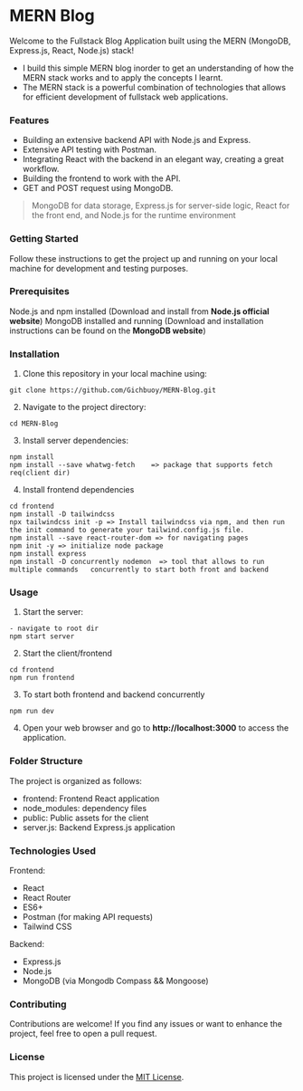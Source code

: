 # MERN Blog
Welcome to the Fullstack Blog Application built using the MERN (MongoDB, Express.js, React, Node.js) stack! 
- I build this simple MERN blog inorder to get an understanding of how the MERN stack works and to apply the concepts I learnt.
- The MERN stack is a powerful combination of technologies that allows for efficient development of fullstack web applications.


### Features
* Building an extensive backend API with Node.js and Express.
* Extensive API testing with Postman.
* Integrating React with the backend in an elegant way, creating a great workflow.
* Building the frontend to work with the API.
* GET and POST request using MongoDB.



> MongoDB for data storage,
> Express.js for server-side logic,
> React for the front end, and
> Node.js for the runtime environment


### Getting Started
Follow these instructions to get the project up and running on your local machine for development and testing purposes.

### Prerequisites
Node.js and npm installed (Download and install from **Node.js official website**)
MongoDB installed and running (Download and installation instructions can be found on the **MongoDB website**)

### Installation
1. Clone this repository in your local machine using:
```
git clone https://github.com/Gichbuoy/MERN-Blog.git
```

2. Navigate to the project directory:
```
cd MERN-Blog
```

3. Install server dependencies:
```
npm install
npm install --save whatwg-fetch    => package that supports fetch req(client dir)
```

4. Install frontend dependencies
```
cd frontend
npm install -D tailwindcss
npx tailwindcss init -p => Install tailwindcss via npm, and then run the init command to generate your tailwind.config.js file.
npm install --save react-router-dom => for navigating pages
npm init -y => initialize node package
npm install express
npm install -D concurrently nodemon  => tool that allows to run multiple commands 	concurrently to start both front and backend
```


### Usage
1. Start the server:
```
- navigate to root dir
npm start server
```

2. Start the client/frontend
```
cd frontend
npm run frontend
```

3. To start both frontend and backend concurrently
```
npm run dev
```

4. Open your web browser and go to **http://localhost:3000** to access the application.



### Folder Structure
The project is organized as follows:

* frontend: Frontend React application
* node_modules: dependency files
* public: Public assets for the client
* server.js: Backend Express.js application



### Technologies Used
Frontend:

* React
* React Router
* ES6+
* Postman (for making API requests)
* Tailwind CSS

Backend:

* Express.js
* Node.js
* MongoDB (via Mongodb Compass && Mongoose)


### Contributing
Contributions are welcome! If you find any issues or want to enhance the project, feel free to open a pull request.

### License
This project is licensed under the [MIT License]().
